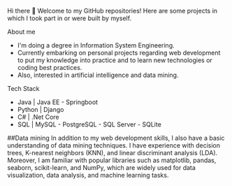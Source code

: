Hi there 👋
Welcome to my GitHub repositories!
Here are some projects in which I took part in or were built by myself. 

About me
  - I'm doing a degree in Information System Engineering. 
  - Currently embarking on personal projects regarding web development to put my knowledge into practice and to learn new technologies or coding best practices. 
  - Also, interested in artificial intelligence and data mining.  
  
  
Tech Stack 
  - Java | Java EE - Springboot 
  - Python | Django 
  - C# | .Net Core 
  - SQL | MySQL - PostgreSQL - SQL Server - SQLite

##Data mining
In addition to my web development skills, I also have a basic understanding of data mining techniques. I have experience with decision    trees, K-nearest neighbors (KNN), and linear discriminant analysis (LDA). 
Moreover, I am familiar with popular libraries such as matplotlib, pandas, seaborn, scikit-learn, and NumPy, which are widely used for data visualization, data analysis, and machine learning tasks.


